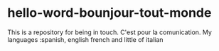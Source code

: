 # hello-word-bounjour-tout-monde
This is a repository for being in touch. C'est pour la comunication.
My languages :spanish, english french and little of italian
